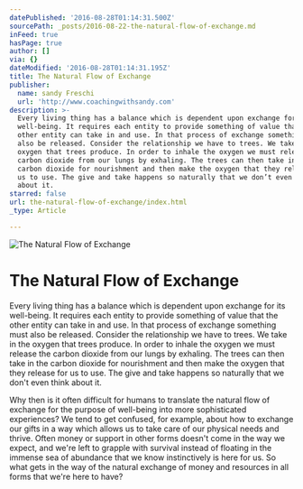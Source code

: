 ```yaml
---
datePublished: '2016-08-28T01:14:31.500Z'
sourcePath: _posts/2016-08-22-the-natural-flow-of-exchange.md
inFeed: true
hasPage: true
author: []
via: {}
dateModified: '2016-08-28T01:14:31.195Z'
title: The Natural Flow of Exchange
publisher:
  name: sandy Freschi
  url: 'http://www.coachingwithsandy.com'
description: >-
  Every living thing has a balance which is dependent upon exchange for its
  well-being. It requires each entity to provide something of value that the
  other entity can take in and use. In that process of exchange something must
  also be released. Consider the relationship we have to trees. We take in the
  oxygen that trees produce. In order to inhale the oxygen we must release the
  carbon dioxide from our lungs by exhaling. The trees can then take in the
  carbon dioxide for nourishment and then make the oxygen that they release for
  us to use. The give and take happens so naturally that we don’t even think
  about it.
starred: false
url: the-natural-flow-of-exchange/index.html
_type: Article

---
```

![The Natural Flow of Exchange](https://the-grid-user-content.s3-us-west-2.amazonaws.com/6ce944be-6dc2-40b7-979e-5d4047040545.jpg)

# The Natural Flow of Exchange

Every living thing has a balance which is dependent upon exchange for its well-being. It requires each entity to provide something of value that the other entity can take in and use. In that process of exchange something must also be released. Consider the relationship we have to trees. We take in the oxygen that trees produce. In order to inhale the oxygen we must release the carbon dioxide from our lungs by exhaling. The trees can then take in the carbon dioxide for nourishment and then make the oxygen that they release for us to use. The give and take happens so naturally that we don't even think about it.

Why then is it often difficult for humans to translate the natural flow of exchange for the purpose of well-being into more sophisticated experiences? We tend to get confused, for example, about how to exchange our gifts in a way which allows us to take care of our physical needs and thrive. Often money or support in other forms doesn't come in the way we expect, and we're left to grapple with survival instead of floating in the immense sea of abundance that we know instinctively is here for us. So what gets in the way of the natural exchange of money and resources in all forms that we're here to have?